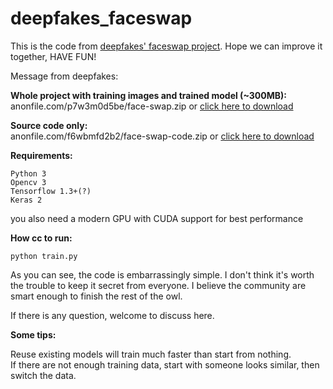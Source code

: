 # deepfakes_faceswap
This is the code from [deepfakes' faceswap project](https://www.reddit.com/user/deepfakes/).
Hope we can improve it together, HAVE FUN!

Message from deepfakes:

**Whole project with training images and trained model (~300MB):**  
anonfile.com/p7w3m0d5be/face-swap.zip or [click here to download](anonfile.com/p7w3m0d5be/face-swap.zip)

**Source code only:**  
anonfile.com/f6wbmfd2b2/face-swap-code.zip or [click here to download](anonfile.com/f6wbmfd2b2/face-swap-code.zip)

**Requirements:**

    Python 3
    Opencv 3
    Tensorflow 1.3+(?)
    Keras 2

you also need a modern GPU with CUDA support for best performance

**How cc to run:**

    python train.py

As you can see, the code is embarrassingly simple. I don't think it's worth the trouble to keep it secret from everyone.
I believe the community are smart enough to finish the rest of the owl.

If there is any question, welcome to discuss here.

**Some tips:**

Reuse existing models will train much faster than start from nothing.  
If there are not enough training data, start with someone looks similar, then switch the data.

